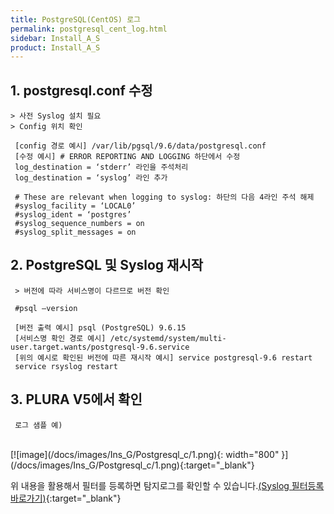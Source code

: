 ```yaml
---
title: PostgreSQL(CentOS) 로그
permalink: postgresql_cent_log.html
sidebar: Install_A_S
product: Install_A_S
---
```



## 1. postgresql.conf 수정

    > 사전 Syslog 설치 필요
    > Config 위치 확인

     [config 경로 예시] /var/lib/pgsql/9.6/data/postgresql.conf
     [수정 예시] # ERROR REPORTING AND LOGGING 하단에서 수정
     log_destination = ‘stderr’ 라인을 주석처리
     log_destination = ‘syslog’ 라인 추가

     # These are relevant when logging to syslog: 하단의 다음 4라인 주석 해제
     #syslog_facility = ‘LOCAL0’
     #syslog_ident = ‘postgres’
     #syslog_sequence_numbers = on
     #syslog_split_messages = on

## 2. PostgreSQL 및 Syslog 재시작

     > 버전에 따라 서비스명이 다르므로 버전 확인

     #psql –version

     [버전 출력 예시] psql (PostgreSQL) 9.6.15
     [서비스명 확인 경로 예시] /etc/systemd/system/multi-user.target.wants/postgresql-9.6.service
     [위의 예시로 확인된 버전에 따른 재시작 예시] service postgresql-9.6 restart
     service rsyslog restart

## 3. PLURA V5에서 확인

     로그 샘플 예)

<br />    
[![image](/docs/images/Ins_G/Postgresql_c/1.png){: width="800" }](/docs/images/Ins_G/Postgresql_c/1.png){:target="_blank"}
<br />

위 내용을 활용해서 필터를 등록하면 탐지로그를 확인할 수 있습니다.[(Syslog 필터등록 바로가기)](https://qubitsec.github.io/f_regi_syslog.html){:target="_blank"}